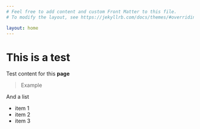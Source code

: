 ```yaml
---
# Feel free to add content and custom Front Matter to this file.
# To modify the layout, see https://jekyllrb.com/docs/themes/#overriding-theme-defaults

layout: home
---
```

# This is a test

Test content for this **page**

> Example

And a list

- item 1
- item 2
- item 3
